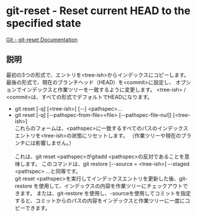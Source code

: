 # git-reset - Reset current HEAD to the specified state

[Git - git-reset Documentation](https://git-scm.com/docs/git-reset)

## 説明
最初の3つの形式で、エントリを\<tree-ish>からインデックスにコピーします。
最後の形式で、現在のブランチヘッド（HEAD）を\<commit>に設定し、
オプションでインデックスと作業ツリーを一致するように変更します。 
\<tree-ish> / \<commit>は、すべての形式でデフォルトでHEADになります。

* git reset [-q] [\<tree-ish>] [--] \<pathspec>…​
* git reset [-q] [--pathspec-from-file=\<file> [--pathspec-file-nul]] [\<tree-ish>]  
これらのフォームは、\<pathspec>に一致するすべてのパスのインデックスエントリを\<tree-ish>の状態にリセットします。 （作業ツリーや現在のブランチには影響しません。）<br><br>これは、git reset \<pathspec>がgitadd \<pathspec>の反対であることを意味します。 このコマンドは、git restore [--source = \<tree-ish>] --staged \<pathspec> ...と同等です。<br>git reset \<pathspec>を実行してインデックスエントリを更新した後、git-restore を使用して、インデックスの内容を作業ツリーにチェックアウトできます。 または、git-restore を使用し、-sourceを使用してコミットを指定すると、コミットからのパスの内容をインデックスと作業ツリーに一度にコピーできます。

